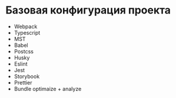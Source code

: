 # Базовая конфигурация проекта

<ul>
  <li>Webpack</li>
  <li>Typescript</li>
  <li>MST</li>
  <li>Babel</li>
  <li>Postcss</li>
  <li>Husky</li>
  <li>Eslint</li>
  <li>Jest</li>
  <li>Storybook</li>
  <li>Prettier</li>
  <li>Bundle optimaize + analyze</li>
</ul>
